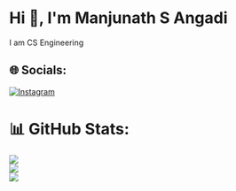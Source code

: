   # Hi 👋, I'm Manjunath S Angadi
I am CS Engineering


## 🌐 Socials:
[![Instagram](https://img.shields.io/badge/Instagram-%23E4405F.svg?logo=Instagram&logoColor=white)](https://instagram.com/_manju_angadi) 
# 📊 GitHub Stats:
![](https://github-readme-stats.vercel.app/api?username=Manju-Angadi052&theme=vue-dark&hide_border=false&include_all_commits=true&count_private=true)<br/>
![](https://github-readme-streak-stats.herokuapp.com/?user=Manju-Angadi052&theme=vue-dark&hide_border=false)<br/>
![](https://github-readme-stats.vercel.app/api/top-langs/?username=Manju-Angadi052&theme=vue-dark&hide_border=false&include_all_commits=true&count_private=true&layout=compact)

<!-- Proudly created with GPRM ( https://gprm.itsvg.in ) -->

<!--
**manjusangadi/manjusangadi** is a ✨ _special_ ✨ repository because its `README.md` (this file) appears on your GitHub profile.

Here are some ideas to get you started:

- 🔭 I’m currently working on ...
- 🌱 I’m currently learning ...
- 👯 I’m looking to collaborate on ...
- 🤔 I’m looking for help with ...
- 💬 Ask me about ...
- 📫 How to reach me: ...
- 😄 Pronouns: ...
- ⚡ Fun fact: ...
-->
